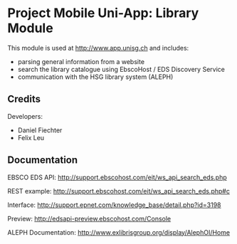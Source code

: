 ﻿# Project Mobile Uni-App: Library Module

This module is used at http://www.app.unisg.ch and includes:
* parsing general information from a website
* search the library catalogue using EbscoHost / EDS Discovery Service
* communication with the HSG library system (ALEPH)

## Credits

Developers:
* Daniel Fiechter
* Felix Leu

## Documentation

EBSCO EDS API:
http://support.ebscohost.com/eit/ws_api_search_eds.php

REST example:
http://support.ebscohost.com/eit/ws_api_search_eds.php#c

Interface:
http://support.epnet.com/knowledge_base/detail.php?id=3198 

Preview:
http://edsapi-preview.ebscohost.com/Console

ALEPH Documentation:
http://www.exlibrisgroup.org/display/AlephOI/Home

